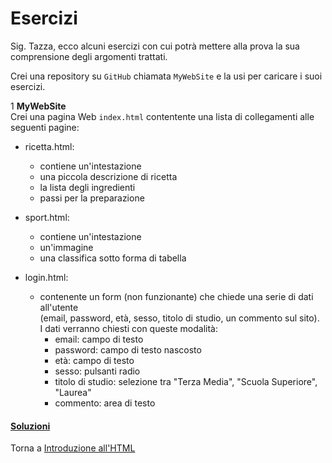 # Esercizi

Sig. Tazza, ecco alcuni esercizi con cui potrà mettere alla prova
la sua comprensione degli argomenti trattati.

Crei una repository su `GitHub` chiamata `MyWebSite` e la usi per caricare i suoi esercizi.

1 **MyWebSite**<br>
Crei una pagina Web `index.html` contentente una lista di collegamenti alle seguenti pagine:

  * ricetta.html:
    - contiene un'intestazione
    - una piccola descrizione di ricetta
    - la lista degli ingredienti
    - passi per la preparazione

  * sport.html:
    - contiene un'intestazione
    - un'immagine
    - una classifica sotto forma di tabella

  * login.html:
    - contenente un form (non funzionante) che chiede una serie di dati all'utente<br>
    (email, password, età, sesso, titolo di studio, un commento sul sito).<br>
    I dati verranno chiesti con queste modalità:
      * email: campo di testo
      * password: campo di testo nascosto
      * età: campo di testo
      * sesso: pulsanti radio
      * titolo di studio: selezione tra "Terza Media", "Scuola Superiore", "Laurea"
      * commento: area di testo

<h4><a href="https://github.com/FabioZTessitore/laboratorio/tree/master/esercizi/part-i/intro-html">Soluzioni</a></h4>

Torna a [Introduzione all'HTML](../summary.md)
